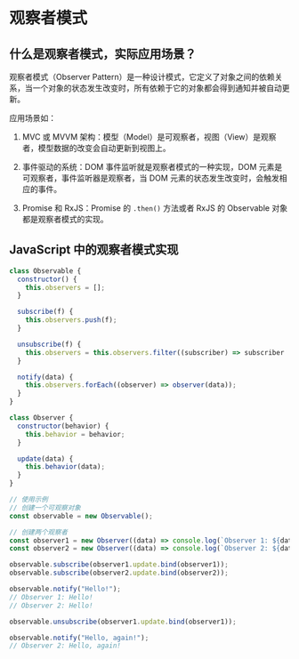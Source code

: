 # 观察者模式

## 什么是观察者模式，实际应用场景？

观察者模式（Observer Pattern）是一种设计模式，它定义了对象之间的依赖关系，当一个对象的状态发生改变时，所有依赖于它的对象都会得到通知并被自动更新。

应用场景如：

1. MVC 或 MVVM 架构：模型（Model）是可观察者，视图（View）是观察者，模型数据的改变会自动更新到视图上。

2. 事件驱动的系统：DOM 事件监听就是观察者模式的一种实现，DOM 元素是可观察者，事件监听器是观察者，当 DOM 元素的状态发生改变时，会触发相应的事件。

3. Promise 和 RxJS：Promise 的 `.then()` 方法或者 RxJS 的 Observable 对象都是观察者模式的实现。

## JavaScript 中的观察者模式实现

```js
class Observable {
  constructor() {
    this.observers = [];
  }

  subscribe(f) {
    this.observers.push(f);
  }

  unsubscribe(f) {
    this.observers = this.observers.filter((subscriber) => subscriber !== f);
  }

  notify(data) {
    this.observers.forEach((observer) => observer(data));
  }
}

class Observer {
  constructor(behavior) {
    this.behavior = behavior;
  }

  update(data) {
    this.behavior(data);
  }
}

// 使用示例
// 创建一个可观察对象
const observable = new Observable();

// 创建两个观察者
const observer1 = new Observer((data) => console.log(`Observer 1: ${data}`));
const observer2 = new Observer((data) => console.log(`Observer 2: ${data}`));

observable.subscribe(observer1.update.bind(observer1));
observable.subscribe(observer2.update.bind(observer2));

observable.notify("Hello!");
// Observer 1: Hello!
// Observer 2: Hello!

observable.unsubscribe(observer1.update.bind(observer1));

observable.notify("Hello, again!");
// Observer 2: Hello, again!
```
